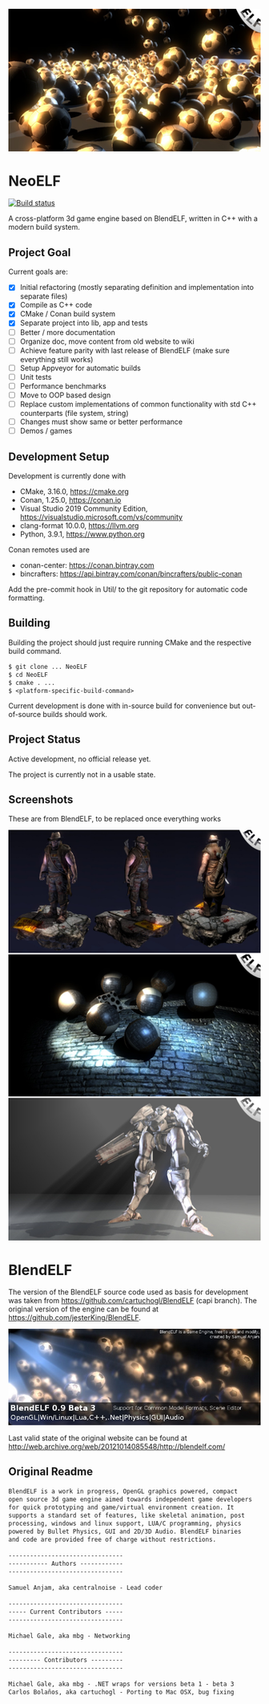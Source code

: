 ![Screen 3](https://github.com/redagito/NeoELF/blob/master/Doc/images/blendelf_engine3b.jpg)

# NeoELF

[![Build status](https://ci.appveyor.com/api/projects/status/faq9yhhcel6y2067/branch/master?svg=true)](https://ci.appveyor.com/project/redagito/neoelf/branch/master)

A cross-platform 3d game engine based on BlendELF, written in C++ with a modern build system.

## Project Goal

Current goals are:
- [x] Initial refactoring (mostly separating definition and implementation into separate files)
- [x] Compile as C++ code
- [x] CMake / Conan build system
- [x] Separate project into lib, app and tests
- [ ] Better / more documentation
- [ ] Organize doc, move content from old website to wiki
- [ ] Achieve feature parity with last release of BlendELF (make sure everything still works)
- [ ] Setup Appveyor for automatic builds
- [ ] Unit tests
- [ ] Performance benchmarks
- [ ] Move to OOP based design
- [ ] Replace custom implementations of common functionality with std C++ counterparts (file system, string)
- [ ] Changes must show same or better performance
- [ ] Demos / games

## Development Setup

Development is currently done with
* CMake, 3.16.0, https://cmake.org
* Conan, 1.25.0, https://conan.io
* Visual Studio 2019 Community Edition, https://visualstudio.microsoft.com/vs/community
* clang-format 10.0.0, https://llvm.org
* Python, 3.9.1, https://www.python.org

Conan remotes used are
* conan-center: https://conan.bintray.com
* bincrafters: https://api.bintray.com/conan/bincrafters/public-conan

Add the pre-commit hook in Util/ to the git repository for automatic code formatting.

## Building

Building the project should just require running CMake and the respective build command.

```
$ git clone ... NeoELF
$ cd NeoELF
$ cmake . ...
$ <platform-specific-build-command>
```

Current development is done with in-source build for convenience but out-of-source builds should work.

## Project Status

Active development, no official release yet.

The project is currently not in a usable state.

## Screenshots

These are from BlendELF, to be replaced once everything works

![Screen 1](https://github.com/redagito/NeoELF/blob/master/Doc/images/blendelf_engine1b.jpg)
![Screen 2](https://github.com/redagito/NeoELF/blob/master/Doc/images/blendelf_engine2b.jpg)
![Screen 4](https://github.com/redagito/NeoELF/blob/master/Doc/images/blendelf_engine4b.jpg)

# BlendELF

The version of the BlendELF source code used as basis for development was taken from https://github.com/cartuchogl/BlendELF (capi branch).
The original version of the engine can be found at https://github.com/jesterKing/BlendELF.

![Banner](https://github.com/redagito/NeoELF/blob/master/Doc/images/topbanner.jpg)

Last valid state of the original website can be found at http://web.archive.org/web/20121014085548/http://blendelf.com/

## Original Readme

```
BlendELF is a work in progress, OpenGL graphics powered, compact
open source 3d game engine aimed towards independent game developers
for quick prototyping and game/virtual environment creation. It
supports a standard set of features, like skeletal animation, post
processing, windows and linux support, LUA/C programming, physics
powered by Bullet Physics, GUI and 2D/3D Audio. BlendELF binaries
and code are provided free of charge without restrictions. 

--------------------------------
----------- Authors ------------
--------------------------------

Samuel Anjam, aka centralnoise - Lead coder

--------------------------------
----- Current Contributors -----
--------------------------------

Michael Gale, aka mbg - Networking

--------------------------------
--------- Contributors ---------
--------------------------------

Michael Gale, aka mbg - .NET wraps for versions beta 1 - beta 3
Carlos Bolaños, aka cartuchogl - Porting to Mac OSX, bug fixing
```
